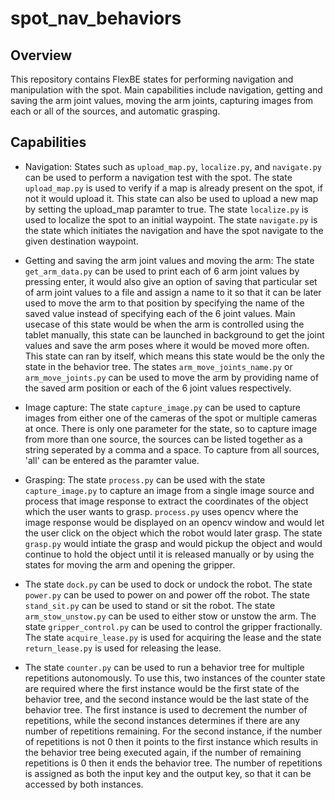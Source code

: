 # spot_nav_behaviors

## Overview
This repository contains FlexBE states for performing navigation and manipulation with the spot. Main capabilities include navigation, getting and saving the arm joint values, moving the arm joints, capturing images from each or all of the sources, and automatic grasping.

## Capabilities

- Navigation: States such as `upload_map.py`, `localize.py`, and `navigate.py` can be used to perform a navigation test with the spot. The state `upload_map.py` is used to verify if a map is already present on the spot, if not it would upload it. This state can also be used to upload a new map by setting the upload_map paramter to true. The state `localize.py` is used to localize the spot to an initial waypoint. The state `navigate.py` is the state which initiates the navigation and have the spot navigate to the given destination waypoint. 

- Getting and saving the arm joint values and moving the arm: The state `get_arm_data.py` can be used to print each of 6 arm joint values by pressing enter, it would also give an option of saving that particular set of arm joint values to a file and assign a name to it so that it can be later used to move the arm to that position by specifying the name of the saved value instead of specifying each of the 6 joint values. Main usecase of this state would be when the arm is controlled using the tablet manually, this state can be launched in background to get the joint values and save the arm poses where it would be moved more often. This state can ran by itself, which means this state would be the only the state in the behavior tree. The states `arm_move_joints_name.py` or `arm_move_joints.py` can be used to move the arm by providing name of the saved arm position or each of the 6 joint values respectively. 

- Image capture: The state `capture_image.py` can be used to capture images from either one of the cameras of the spot or multiple cameras at once. There is only one parameter for the state, so to capture image from more than one source, the sources can be listed together as a string seperated by a comma and a space. To capture from all sources, 'all' can be entered as the paramter value.

- Grasping: The state `process.py` can be used with the state `capture_image.py` to capture an image from a single image source and process that image response to extract the coordinates of the object which the user wants to grasp. `process.py` uses opencv where the image response would be displayed on an opencv window and would let the user click on the object which the robot would later grasp. The state `grasp.py` would intiate the grasp and would pickup the object and would continue to hold the object until it is released manually or by using the states for moving the arm and opening the gripper.

- The state `dock.py` can be used to dock or undock the robot. The state `power.py` can be used to power on and power off the robot. The state `stand_sit.py` can be used to stand or sit the robot. The state `arm_stow_unstow.py` can be used to either stow or unstow the arm. The state `gripper_control.py` can be used to control the gripper fractionally. The state `acquire_lease.py` is used for acquiring the lease and the state `return_lease.py` is used for releasing the lease. 

- The state `counter.py` can be used to run a behavior tree for multiple repetitions autonomously. To use this, two instances of the counter state are required where the first instance would be the first state of the behavior tree, and the second instance would be the last state of the behavior tree. The first instance is used to decrement the number of repetitions, while the second instances determines if there are any number of repetitions remaining. For the second instance, if the number of repetitions is not 0 then it points to the first instance which results in the behavior tree being executed again, if the number of remaining repetitions is 0 then it ends the behavior tree. The number of repetitions is assigned as both the input key and the output key, so that it can be accessed by both instances. 

